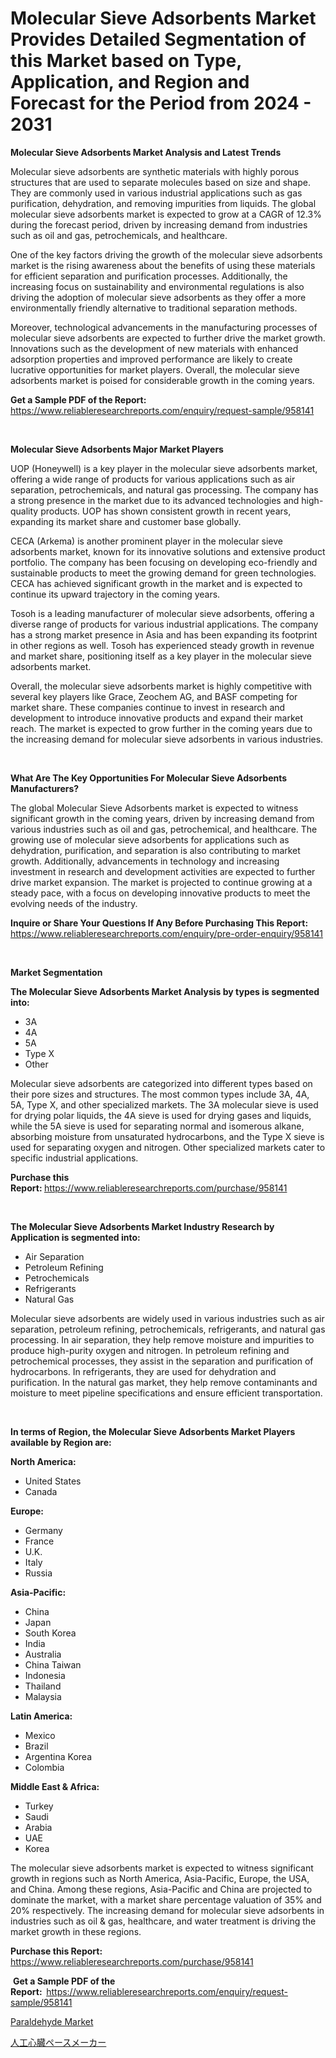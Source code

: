 <p><h1>Molecular Sieve Adsorbents Market Provides Detailed Segmentation of this Market based on Type, Application, and Region and Forecast for the Period from 2024 - 2031</h1></p><p><strong>Molecular Sieve Adsorbents Market Analysis and Latest Trends</strong></p>
<p><p>Molecular sieve adsorbents are synthetic materials with highly porous structures that are used to separate molecules based on size and shape. They are commonly used in various industrial applications such as gas purification, dehydration, and removing impurities from liquids. The global molecular sieve adsorbents market is expected to grow at a CAGR of 12.3% during the forecast period, driven by increasing demand from industries such as oil and gas, petrochemicals, and healthcare.</p><p>One of the key factors driving the growth of the molecular sieve adsorbents market is the rising awareness about the benefits of using these materials for efficient separation and purification processes. Additionally, the increasing focus on sustainability and environmental regulations is also driving the adoption of molecular sieve adsorbents as they offer a more environmentally friendly alternative to traditional separation methods.</p><p>Moreover, technological advancements in the manufacturing processes of molecular sieve adsorbents are expected to further drive the market growth. Innovations such as the development of new materials with enhanced adsorption properties and improved performance are likely to create lucrative opportunities for market players. Overall, the molecular sieve adsorbents market is poised for considerable growth in the coming years.</p></p>
<p><strong>Get a Sample PDF of the Report:&nbsp;</strong> <a href="https://www.reliableresearchreports.com/enquiry/request-sample/958141">https://www.reliableresearchreports.com/enquiry/request-sample/958141</a></p>
<p>&nbsp;</p>
<p><strong>Molecular Sieve Adsorbents Major Market Players</strong></p>
<p><p>UOP (Honeywell) is a key player in the molecular sieve adsorbents market, offering a wide range of products for various applications such as air separation, petrochemicals, and natural gas processing. The company has a strong presence in the market due to its advanced technologies and high-quality products. UOP has shown consistent growth in recent years, expanding its market share and customer base globally.</p><p>CECA (Arkema) is another prominent player in the molecular sieve adsorbents market, known for its innovative solutions and extensive product portfolio. The company has been focusing on developing eco-friendly and sustainable products to meet the growing demand for green technologies. CECA has achieved significant growth in the market and is expected to continue its upward trajectory in the coming years.</p><p>Tosoh is a leading manufacturer of molecular sieve adsorbents, offering a diverse range of products for various industrial applications. The company has a strong market presence in Asia and has been expanding its footprint in other regions as well. Tosoh has experienced steady growth in revenue and market share, positioning itself as a key player in the molecular sieve adsorbents market.</p><p>Overall, the molecular sieve adsorbents market is highly competitive with several key players like Grace, Zeochem AG, and BASF competing for market share. These companies continue to invest in research and development to introduce innovative products and expand their market reach. The market is expected to grow further in the coming years due to the increasing demand for molecular sieve adsorbents in various industries.</p></p>
<p>&nbsp;</p>
<p><strong>What Are The Key Opportunities For Molecular Sieve Adsorbents Manufacturers?</strong></p>
<p><p>The global Molecular Sieve Adsorbents market is expected to witness significant growth in the coming years, driven by increasing demand from various industries such as oil and gas, petrochemical, and healthcare. The growing use of molecular sieve adsorbents for applications such as dehydration, purification, and separation is also contributing to market growth. Additionally, advancements in technology and increasing investment in research and development activities are expected to further drive market expansion. The market is projected to continue growing at a steady pace, with a focus on developing innovative products to meet the evolving needs of the industry.</p></p>
<p><strong>Inquire or Share Your Questions If Any Before Purchasing This Report:</strong> <a href="https://www.reliableresearchreports.com/enquiry/pre-order-enquiry/958141">https://www.reliableresearchreports.com/enquiry/pre-order-enquiry/958141</a></p>
<p>&nbsp;</p>
<p><strong>Market Segmentation</strong></p>
<p><strong>The Molecular Sieve Adsorbents Market Analysis by types is segmented into:</strong></p>
<p><ul><li>3A</li><li>4A</li><li>5A</li><li>Type X</li><li>Other</li></ul></p>
<p><p>Molecular sieve adsorbents are categorized into different types based on their pore sizes and structures. The most common types include 3A, 4A, 5A, Type X, and other specialized markets. The 3A molecular sieve is used for drying polar liquids, the 4A sieve is used for drying gases and liquids, while the 5A sieve is used for separating normal and isomerous alkane, absorbing moisture from unsaturated hydrocarbons, and the Type X sieve is used for separating oxygen and nitrogen. Other specialized markets cater to specific industrial applications.</p></p>
<p><strong>Purchase this Report:&nbsp;</strong><a href="https://www.reliableresearchreports.com/purchase/958141">https://www.reliableresearchreports.com/purchase/958141</a></p>
<p>&nbsp;</p>
<p><strong>The Molecular Sieve Adsorbents Market Industry Research by Application is segmented into:</strong></p>
<p><ul><li>Air Separation</li><li>Petroleum Refining</li><li>Petrochemicals</li><li>Refrigerants</li><li>Natural Gas</li></ul></p>
<p><p>Molecular sieve adsorbents are widely used in various industries such as air separation, petroleum refining, petrochemicals, refrigerants, and natural gas processing. In air separation, they help remove moisture and impurities to produce high-purity oxygen and nitrogen. In petroleum refining and petrochemical processes, they assist in the separation and purification of hydrocarbons. In refrigerants, they are used for dehydration and purification. In the natural gas market, they help remove contaminants and moisture to meet pipeline specifications and ensure efficient transportation.</p></p>
<p>&nbsp;</p>
<p><strong>In terms of Region, the Molecular Sieve Adsorbents Market Players available by Region are:</strong></p>
<p>
    <p> <strong> North America: </strong>
        <ul>
            <li>United States</li>
            <li>Canada</li>
        </ul>
        </p> 
    <p> <strong> Europe: </strong>
        <ul>
            <li>Germany</li>
            <li>France</li>
            <li>U.K.</li>
            <li>Italy</li>
            <li>Russia</li>
        </ul>
        </p> 
    <p> <strong> Asia-Pacific: </strong>
        <ul>
            <li>China</li>
            <li>Japan</li>
            <li>South Korea</li>
            <li>India</li>
            <li>Australia</li>
            <li>China Taiwan</li>
            <li>Indonesia</li>
            <li>Thailand</li>
            <li>Malaysia</li>
        </ul>
        </p> 
    <p> <strong> Latin America: </strong>
        <ul>
            <li>Mexico</li>
            <li>Brazil</li>
            <li>Argentina Korea</li>
            <li>Colombia</li>
        </ul>
        </p> 
    <p> <strong> Middle East & Africa: </strong>
        <ul>
            <li>Turkey</li>
            <li>Saudi</li>
            <li>Arabia</li>
            <li>UAE</li>
            <li>Korea</li>
        </ul>
    </p>
    </p>
<p><p>The molecular sieve adsorbents market is expected to witness significant growth in regions such as North America, Asia-Pacific, Europe, the USA, and China. Among these regions, Asia-Pacific and China are projected to dominate the market, with a market share percentage valuation of 35% and 20% respectively. The increasing demand for molecular sieve adsorbents in industries such as oil & gas, healthcare, and water treatment is driving the market growth in these regions.</p></p>
<p><strong>Purchase this Report: </strong><a href="https://www.reliableresearchreports.com/purchase/958141">https://www.reliableresearchreports.com/purchase/958141</a></p>
<p>&nbsp;<strong>Get a Sample PDF of the Report:&nbsp;&nbsp;</strong><a href="https://www.reliableresearchreports.com/enquiry/request-sample/958141">https://www.reliableresearchreports.com/enquiry/request-sample/958141</a></p>
<p><strong></strong></p>
<p><p><a href="https://github.com/RickHolmes3/Market-Research-Report-List-3/blob/main/paraldehyde-market.md">Paraldehyde Market</a></p><p><a href="https://github.com/zekaoe592392/Market-Research-Report-List-1/blob/main/2747912193242.md">人工心臓ペースメーカー</a></p></p>
